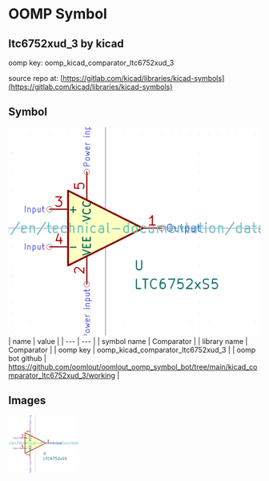 # OOMP Symbol  
## ltc6752xud_3  by kicad  
  
oomp key: oomp_kicad_comparator_ltc6752xud_3  
  
source repo at: [https://gitlab.com/kicad/libraries/kicad-symbols](https://gitlab.com/kicad/libraries/kicad-symbols)  
## Symbol  
  
[![working.png](working_600.png)](working.png)  
| name | value | 
| --- | --- | 
| symbol name | Comparator | 
| library name | Comparator | 
| oomp key | oomp_kicad_comparator_ltc6752xud_3 | 
| oomp bot github | https://github.com/oomlout/oomlout_oomp_symbol_bot/tree/main/kicad_comparator_ltc6752xud_3/working | 
## Images  
  
[![working.png](working_140.png)](working.png)  
